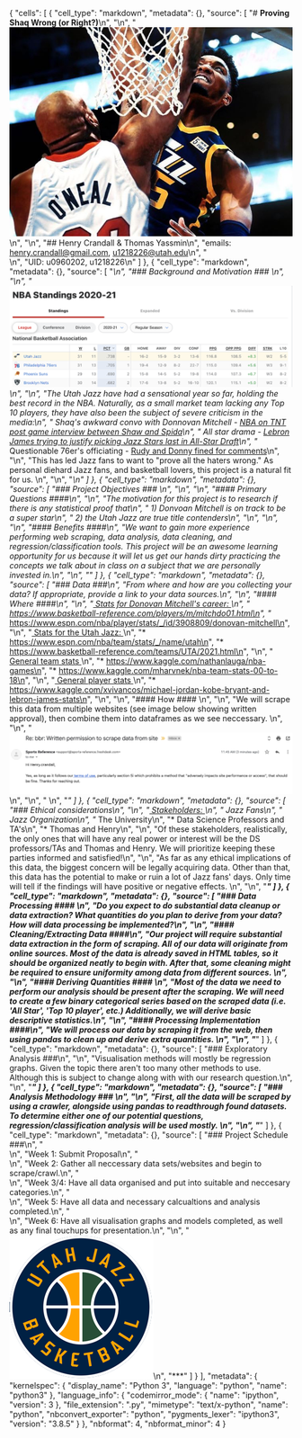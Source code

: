 {
 "cells": [
  {
   "cell_type": "markdown",
   "metadata": {},
   "source": [
    "# **Proving Shaq Wrong (or Right?)**\n",
    "\n",
    "![image of Donny Dunking on Shaq](Pics/Shaq-dunked-on.png)\n",
    "\n",
    "## Henry Crandall & Thomas Yassmin\n",
    "emails: henry.crandall@gmail.com, u1218226@utah.edu\n",
    "<br>\n",
    "UID: u0960202, u1218226\n"
   ]
  },
  {
   "cell_type": "markdown",
   "metadata": {},
   "source": [
    "***\n",
    "### Background and Motivation ### \n",
    "\n",
    "![NBA Standings](Pics/NBA-Standings-03-24-21.png)\n",
    "\n",
    "The Utah Jazz have had a sensational year so far, holding the best record in the NBA. Naturally, as a small market team lacking any Top 10 players, they have also been the subject of severe criticism in the media:\n",
    "* Shaq's awkward convo with Donnovan Mitchell - [NBA on TNT post game interview between Shaw and Spida](https://www.youtube.com/watch?v=GFmk7kzDbiA)\n",
    "* All star drama - [Lebron James trying to justify picking Jazz Stars last in All-Star Draft](https://www.youtube.com/watch?v=p6KicnmzhYg)\n",
    "* Questionable 76er's officiating - [Rudy and Donny fined for comments](https://www.si.com/nba/jazz/news/mitchell-gobert-fined-for-public-criticism-of-officiating)\n",
    "\n",
    "This has led Jazz fans to want to \"prove all the haters wrong.\" As personal diehard Jazz fans, and basketball lovers, this project is a natural fit for us. \n",
    "\n",
    "***\n"
   ]
  },
  {
   "cell_type": "markdown",
   "metadata": {},
   "source": [
    "### Project Objectives ### \n",
    "\n",
    "\n",
    "#### Primary Questions ####\n",
    "\n",
    "The motivation for this project is to research if there is any statistical proof that\n",
    "* 1) Donvoan Mitchell is on track to be a super star\n",
    "* 2) the Utah Jazz are true title contenders\n",
    "\n",
    "\n",
    "\n",
    "#### Benefits ####\n",
    "We want to gain more experience performing web scraping, data analysis, data cleaning, and regression/classification tools. This project will be an awesome learning opportunity for us because it will let us get our hands dirty practicing the concepts we talk about in class on a subject that we are personally invested in.\n",
    "\n",
    "***"
   ]
  },
  {
   "cell_type": "markdown",
   "metadata": {},
   "source": [
    "### Data ###\n",
    "From where and how are you collecting your data? If appropriate, provide a link to your data sources.\n",
    "\n",
    "#### Where ####\n",
    "\n",
    "<u> Stats for Donovan Mitchell's career: </u>\n",
    "* https://www.basketball-reference.com/players/m/mitchdo01.html\n",
    "* https://www.espn.com/nba/player/stats/_/id/3908809/donovan-mitchell\n",
    "\n",
    "<u> Stats for the Utah Jazz: </u>\n",
    "* https://www.espn.com/nba/team/stats/_/name/utah\n",
    "* https://www.basketball-reference.com/teams/UTA/2021.html\n",
    "\n",
    "<u> General team stats </u>\n",
    "* https://www.kaggle.com/nathanlauga/nba-games\n",
    "* https://www.kaggle.com/mharvnek/nba-team-stats-00-to-18\n",
    "\n",
    "<u> General player stats </u>\n",
    "* https://www.kaggle.com/xvivancos/michael-jordan-kobe-bryant-and-lebron-james-stats\n",
    "\n",
    "\n",
    "#### How #### \n",
    "\n",
    "We will scrape this data from multiple websites (see image below showing written approval), then combine them into dataframes as we see neccessary. \n",
    "\n",
    "![Written-permission](Pics/sports-ref-permission.png)\n",
    "\n",
    "    \n",
    "***"
   ]
  },
  {
   "cell_type": "markdown",
   "metadata": {},
   "source": [
    "### Ethical considerations\n",
    "\n",
    "<u> Stakeholders: </u>\n",
    "* Jazz Fans\n",
    "* Jazz Organization\n",
    "* The University\n",
    "* Data Science Professors and TA's\n",
    "* Thomas and Henry\n",
    "\n",
    "Of these stakeholders, realistically, the only ones that will have any real power or interest will be the DS professors/TAs and Thomas and Henry. We will prioritize keeping these parties informed and satisfied!\n",
    "\n",
    "As far as any ethical implications of this data, the biggest concern will be legally acquiring data. Other than that, this data has the potential to make or ruin a lot of Jazz fans' days. Only time will tell if the findings will have positive or negative effects. \n",
    "\n",
    "***"
   ]
  },
  {
   "cell_type": "markdown",
   "metadata": {},
   "source": [
    "### Data Processing #### \n",
    "Do you expect to do substantial data cleanup or data extraction? What quantities do you plan to derive from your data? How will data processing be implemented?\n",
    "\n",
    "#### Cleaning/Extracting Data ####\n",
    "Our project will require substantial data extraction in the form of scraping. All of our data will originate from online sources. Most of the data is already saved in HTML tables, so it should be organized neatly to begin with. After that, some cleaning might be required to ensure uniformity among data from different sources. \n",
    "\n",
    "#### Deriving Quantities #### \n",
    "Most of the data we need to perform our analysis should be present after the scraping. We will need to create a few binary categorical series based on the scraped data (i.e. 'All Star', 'Top 10 player', etc.) Additionally, we will derive basic descriptive statistics.\n",
    "\n",
    "#### Processing Implementation ####\n",
    "We will process our data by scraping it from the web, then using pandas to clean up and derive extra quantities. \n",
    "\n",
    "***"
   ]
  },
  {
   "cell_type": "markdown",
   "metadata": {},
   "source": [
    "### Exploratory Analysis ###\n",
    "\n",
    "Visualisation methods will mostly be regression graphs. Given the topic there aren't too many other methods to use. Although this is subject to change along with with our research question.\n",
    "\n",
    "***"
   ]
  },
  {
   "cell_type": "markdown",
   "metadata": {},
   "source": [
    "### Analysis Methodology ### \n",
    "\n",
    "First, all the data will be scraped by using a crawler, alongside using pandas to readthrough found datasets. To determine either one of our potential questions, regression/classification analysis will be used mostly. \n",
    "\n",
    "***"
   ]
  },
  {
   "cell_type": "markdown",
   "metadata": {},
   "source": [
    "### Project Schedule ###\n",
    "<br>\n",
    "Week 1: Submit Proposal\n",
    "<br>\n",
    "Week 2: Gather all neccessary data sets/websites and begin to scrape/crawl.\n",
    "<br>\n",
    "Week 3/4: Have all data organised and put into suitable and neccesary categories.\n",
    "<br>\n",
    "Week 5: Have all data and necessary calcualtions and analysis completed.\n",
    "<br>\n",
    "Week 6: Have all visualisation graphs and models completed, as well as any final touchups for presentation.\n",
    "\n",
    "![Jazz logo](Pics/Jazz-logo-circle.png)\n",
    "***"
   ]
  }
 ],
 "metadata": {
  "kernelspec": {
   "display_name": "Python 3",
   "language": "python",
   "name": "python3"
  },
  "language_info": {
   "codemirror_mode": {
    "name": "ipython",
    "version": 3
   },
   "file_extension": ".py",
   "mimetype": "text/x-python",
   "name": "python",
   "nbconvert_exporter": "python",
   "pygments_lexer": "ipython3",
   "version": "3.8.5"
  }
 },
 "nbformat": 4,
 "nbformat_minor": 4
}
